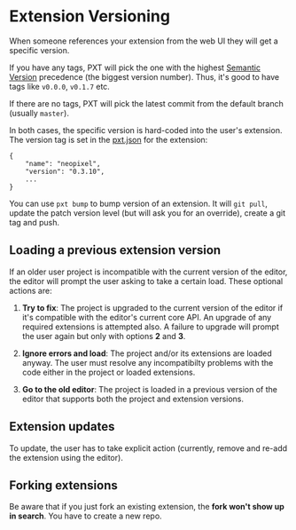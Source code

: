 # Extension Versioning

When someone references your extension from the web UI they will get
a specific version.

If you have any tags, PXT will pick the one with
the highest [Semantic Version](http://semver.org) precedence (the biggest version
number). Thus, it's good to have tags like `v0.0.0`, `v0.1.7` etc.

If there are no tags, PXT will pick the latest commit from the default branch
(usually `master`).

In both cases, the specific version is hard-coded into the user's extension. The version tag is set in the [pxt.json](/extensions/pxt-json) for the extension:

```typescript-ignore
{
    "name": "neopixel",
    "version": "0.3.10",
    ...
}
```

You can use `pxt bump` to bump version of an extension. It will `git pull`, update the patch
version level (but will ask you for an override), create a git tag and push.

## Loading a previous extension version

If an older user project is incompatible with the current version of the editor, the editor will prompt the user asking to take a certain load. These optional actions are:

1. **Try to fix**: The project is upgraded to the current version of the editor if it's compatible with the editor's current core API. An upgrade of any required extensions is attempted also. A failure to upgrade will  prompt the user again but only with options **2** and **3**.

2. **Ignore errors and load**: The project and/or its extensions are loaded anyway. The user must resolve any incompatibilty problems with the code either in the project or loaded extensions.

3. **Go to the old editor**: The project is loaded in a previous version of the editor that supports both the project and extension versions.

## Extension updates

To update, the user has to take explicit action (currently, remove and re-add the extension using the editor).

## Forking extensions

Be aware that if you just fork an existing extension, the **fork won't show up in search**.
You have to create a new repo.